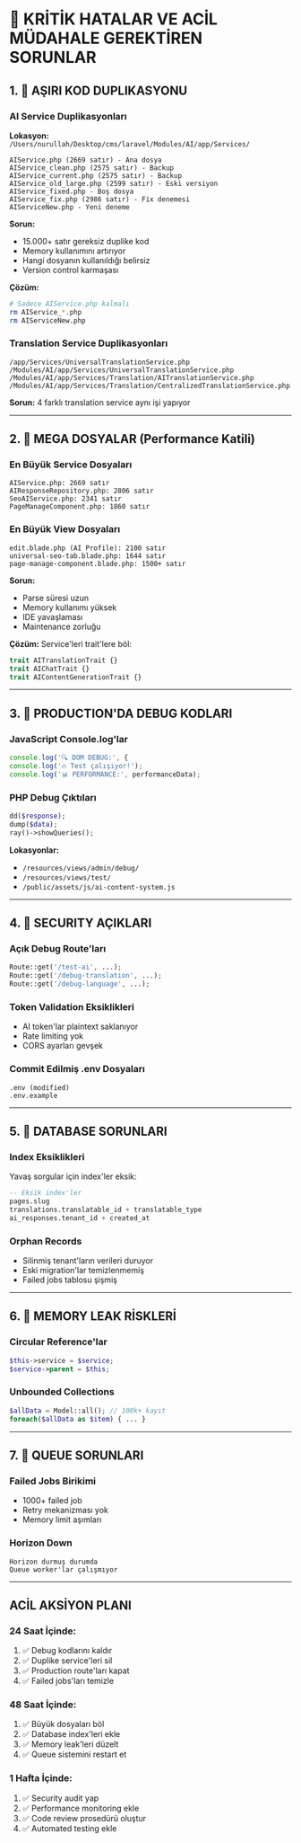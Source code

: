 # 🚨 KRİTİK HATALAR VE ACİL MÜDAHALE GEREKTİREN SORUNLAR

## 1. 🔴 AŞIRI KOD DUPLIKASYONU

### AI Service Duplikasyonları
**Lokasyon:** `/Users/nurullah/Desktop/cms/laravel/Modules/AI/app/Services/`

```
AIService.php (2669 satır) - Ana dosya
AIService_clean.php (2575 satır) - Backup
AIService_current.php (2575 satır) - Backup
AIService_old_large.php (2599 satır) - Eski versiyon
AIService_fixed.php - Boş dosya
AIService_fix.php (2986 satır) - Fix denemesi
AIServiceNew.php - Yeni deneme
```

**Sorun:**
- 15.000+ satır gereksiz duplike kod
- Memory kullanımını artırıyor
- Hangi dosyanın kullanıldığı belirsiz
- Version control karmaşası

**Çözüm:**
```bash
# Sadece AIService.php kalmalı
rm AIService_*.php
rm AIServiceNew.php
```

### Translation Service Duplikasyonları
```
/app/Services/UniversalTranslationService.php
/Modules/AI/app/Services/UniversalTranslationService.php
/Modules/AI/app/Services/Translation/AITranslationService.php
/Modules/AI/app/Services/Translation/CentralizedTranslationService.php
```

**Sorun:** 4 farklı translation service aynı işi yapıyor

---

## 2. 🔴 MEGA DOSYALAR (Performance Katili)

### En Büyük Service Dosyaları
```
AIService.php: 2669 satır
AIResponseRepository.php: 2806 satır
SeoAIService.php: 2341 satır
PageManageComponent.php: 1860 satır
```

### En Büyük View Dosyaları
```
edit.blade.php (AI Profile): 2100 satır
universal-seo-tab.blade.php: 1644 satır
page-manage-component.blade.php: 1500+ satır
```

**Sorun:**
- Parse süresi uzun
- Memory kullanımı yüksek
- IDE yavaşlaması
- Maintenance zorluğu

**Çözüm:**
Service'leri trait'lere böl:
```php
trait AITranslationTrait {}
trait AIChatTrait {}
trait AIContentGenerationTrait {}
```

---

## 3. 🔴 PRODUCTION'DA DEBUG KODLARI

### JavaScript Console.log'lar
```javascript
console.log('🔍 DOM DEBUG:', {
console.log('🔥 Test çalışıyor!');
console.log('📊 PERFORMANCE:', performanceData);
```

### PHP Debug Çıktıları
```php
dd($response);
dump($data);
ray()->showQueries();
```

**Lokasyonlar:**
- `/resources/views/admin/debug/`
- `/resources/views/test/`
- `/public/assets/js/ai-content-system.js`

---

## 4. 🔴 SECURITY AÇIKLARI

### Açık Debug Route'ları
```php
Route::get('/test-ai', ...);
Route::get('/debug-translation', ...);
Route::get('/debug-language', ...);
```

### Token Validation Eksiklikleri
- AI token'lar plaintext saklanıyor
- Rate limiting yok
- CORS ayarları gevşek

### Commit Edilmiş .env Dosyaları
```
.env (modified)
.env.example
```

---

## 5. 🔴 DATABASE SORUNLARI

### Index Eksiklikleri
Yavaş sorgular için index'ler eksik:
```sql
-- Eksik index'ler
pages.slug
translations.translatable_id + translatable_type
ai_responses.tenant_id + created_at
```

### Orphan Records
- Silinmiş tenant'ların verileri duruyor
- Eski migration'lar temizlenmemiş
- Failed jobs tablosu şişmiş

---

## 6. 🔴 MEMORY LEAK RİSKLERİ

### Circular Reference'lar
```php
$this->service = $service;
$service->parent = $this;
```

### Unbounded Collections
```php
$allData = Model::all(); // 100k+ kayıt
foreach($allData as $item) { ... }
```

---

## 7. 🔴 QUEUE SORUNLARI

### Failed Jobs Birikimi
- 1000+ failed job
- Retry mekanizması yok
- Memory limit aşımları

### Horizon Down
```
Horizon durmuş durumda
Queue worker'lar çalışmıyor
```

---

## ACİL AKSİYON PLANI

### 24 Saat İçinde:
1. ✅ Debug kodlarını kaldır
2. ✅ Duplike service'leri sil
3. ✅ Production route'ları kapat
4. ✅ Failed jobs'ları temizle

### 48 Saat İçinde:
1. ✅ Büyük dosyaları böl
2. ✅ Database index'leri ekle
3. ✅ Memory leak'leri düzelt
4. ✅ Queue sistemini restart et

### 1 Hafta İçinde:
1. ✅ Security audit yap
2. ✅ Performance monitoring ekle
3. ✅ Code review prosedürü oluştur
4. ✅ Automated testing ekle